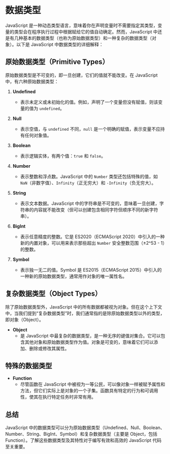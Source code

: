 # 数据类型

JavaScript 是一种动态类型语言，意味着你在声明变量时不需要指定其类型，变量的类型会在程序执行过程中根据赋给它的值自动确定。然而，JavaScript 中还是有几种基本的数据类型（也称为原始数据类型）和一种复杂的数据类型（对象）。以下是 JavaScript 中数据类型的详细解释：

## 原始数据类型（Primitive Types）

原始数据类型是不可变的，即一旦创建，它们的值就不能改变。在 JavaScript 中，有六种原始数据类型：

1. **Undefined**

   - 表示未定义或未初始化的值。例如，声明了一个变量但没有赋值，则该变量的值为 `undefined`。

2. **Null**

   - 表示空值，与 `undefined` 不同，`null` 是一个明确的赋值，表示变量不应持有任何对象值。

3. **Boolean**

   - 表示逻辑实体，有两个值：`true` 和 `false`。

4. **Number**

   - 表示整数和浮点数。JavaScript 中的 `Number` 类型还包括特殊的值，如 `NaN`（非数字值）、`Infinity`（正无穷大）和 `-Infinity`（负无穷大）。

5. **String**

   - 表示文本数据。JavaScript 中的字符串是不可变的，意味着一旦创建，字符串的内容就不能改变（但可以创建包含相同字符但顺序不同的新字符串）。

6. **BigInt**

   - 表示任意精度的整数。它是 ES2020（ECMAScript 2020）中引入的一种新的内置对象，可以用来表示那些超出 `Number` 安全整数范围（±2^53 - 1）的整数。

7. **Symbol**
   - 表示独一无二的值。Symbol 是 ES2015（ECMAScript 2015）中引入的一种新的原始数据类型，通常用作对象的唯一属性名。

## 复杂数据类型（Object Types）

除了原始数据类型外，JavaScript 中的所有数据都被视为对象。但在这个上下文中，当我们提到“复杂数据类型”时，我们通常指的是除原始数据类型以外的类型，即对象（Object）。

- **Object**
  - 是 JavaScript 中最复杂的数据类型，是一种无序的键值对集合。它可以包含其他对象和原始数据类型作为值。对象是可变的，意味着它们可以添加、删除或修改其属性。

## 特殊的数据类型

- **Function**
  - 尽管函数在 JavaScript 中被视为一等公民，可以像对象一样被赋予属性和方法，但它们实际上是对象的一个子集。函数具有特定的行为和可调用性，使其在执行特定任务时非常有用。

## 总结

JavaScript 中的数据类型可以分为原始数据类型（Undefined、Null、Boolean、Number、String、BigInt、Symbol）和复杂数据类型（主要是 Object，包括 Function）。了解这些数据类型及其特性对于编写有效和高效的 JavaScript 代码至关重要。
